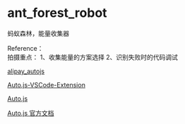 # ant_forest_robot
蚂蚁森林，能量收集器

Reference：<br>
拍摄重点：
1、收集能量的方案选择
2、识别失败时的代码调试


[alipay_autojs](https://github.com/congwulong/alipay_autojs)

[Auto.js-VSCode-Extension](https://github.com/hyb1996/Auto.js-VSCode-Extension)

[Auto.js](https://github.com/hyb1996/Auto.js)

[Auto.js 官方文档](https://hyb1996.github.io/AutoJs-Docs/#/)